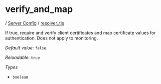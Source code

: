 # verify_and_map

/ [Server Config](/ref/config/index.md) / [resolver_tls](/ref/config/resolver_tls/index.md) 

If true, require and verify client certificates and map certificate values for authentication. Does not apply to monitoring.

*Default value*: `false`

*Reloadable*: `true`

*Types*

- `boolean`


